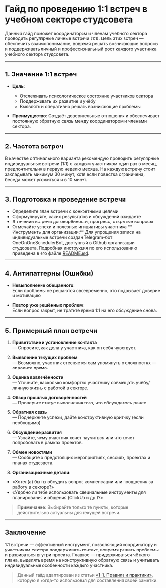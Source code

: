 # Гайд по проведению 1:1 встреч в учебном секторе студсовета

Данный гайд поможет координаторам и членам учебного сектора проводить регулярные личные встречи (1:1). Цель этих встреч — обеспечить взаимопонимание, вовремя решать возникающие вопросы и поддерживать личный и профессиональный рост каждого участника учебного сектора студсовета.

---

## 1. Значение 1:1 встреч

- **Цель**:
  - Отслеживать психологическое состояние участников сектора
  - Поддерживать их развитие и учёбу
  - Выявлять и оперативно решать возникающие проблемы

- **Преимущество**:
  Создаёт доверительные отношения и обеспечивает постоянную обратную связь между координатором и членами сектора.

---

## 2. Частота встреч

В качестве оптимального варианта рекомендую проводить регулярные индивидуальные встречи (1:1) с каждым участником один раз в месяц, предпочтительно в первую неделю месяца. На каждую встречу стоит закладывать минимум 30 минут, хотя если повестка ограничена, беседа может уложиться и в 10 минут.

---

## 3. Подготовка и проведение встречи

- Определите план встречи с конкретными целями
- Сформулируйте, каких результатов и обсуждений ожидаете
- В течении встречи договорённости, прогресс, открытые вопросы
- Отмечайте успехи и полезные инициативы участника
**
Инструменты для организации:** Для упрощения записи на индивидуальные встречи создан Telegram-бот OneOnOneSchedulerBot, доступный в Github организации студсовета. Подробная инструкция по его использованию приведена в его файле [README.md](https://github.com/bsuir-student-council/OneOnOneSchedulerBot).

---

## 4. Антипаттерны (Ошибки)

- **Невыполнение обещанного**:  
  Если проблемы не решаются своевременно, это подрывает доверие и мотивацию.

- **Повтор уже решённых проблем**:  
  Если вопрос закрыт, не тратьте время 1:1 на его обсуждение снова.

---

## 5. Примерный план встречи

1. **Приветствие и установление контакта**  
   — Спросите, как дела у участника, как он себя чувствует.

2. **Выявление текущих проблем**  
   — Возможно, участник стесняется сам упомянуть о сложностях — спросите прямо.

3. **Оценка вовлечённости**  
   — Уточните, насколько комфортно участнику совмещать учёбу/личную жизнь с работой в секторе.

4. **Обзор прошлых договорённостей**  
   — Проверьте статус выполнения того, что обсуждалось ранее.

5. **Обратная связь**  
   — Подчеркните успехи, дайте конструктивную критику (если необходимо).

6. **Обсуждение развития**  
   — Узнайте, чему участник хочет научиться или что хочет попробовать в рамках проектов.

7. **Обмен новостями**  
   — Сообщите о предстоящих мероприятиях, сессиях, проектах и планах студсовета.

8. **Организационные детали**:

- «Хотел(а) бы ты обсудить вопрос компенсации или поощрения за работу в секторе?»
- «Удобно ли тебе использовать специальные инструменты для планирования и общения (ClickUp и др.)?»

> **Примечание**: Выбирайте только те пункты, которые действительно актуальны для текущей встречи.

---

## Заключение

1:1 встречи — эффективный инструмент, позволяющий координатору и участникам сектора поддерживать контакт, вовремя решать проблемы и развиваться внутри проекта. Главное — придерживаться чёткого плана, выделять время на конструктивную обратную связь и учитывать индивидуальные особенности каждого участника.

> Данный гайд адаптирован из статьи [«1-1. Правила и практики»](https://habr.com/ru/articles/650537/), которую я когда-то использовал для составления своей заметки.
